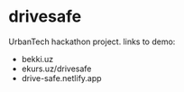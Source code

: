 # drivesafe
UrbanTech hackathon project.
links to demo:
- bekki.uz
- ekurs.uz/drivesafe
- drive-safe.netlify.app
